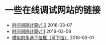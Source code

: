 # 一些在线调试网站的链接

* [时间间隔计算v1.0](http://jsbin.com/renibijumo/edit?html,js,output) 2016-03-07
* [时间间隔计算v1.1](http://jsbin.com/waduzawufu/edit?html,js,output) 2016-03-08
* [模拟的多选下拉框（可下拉）](http://jsbin.com/ginuwemise/edit?html,js,output) 2016-03-01
